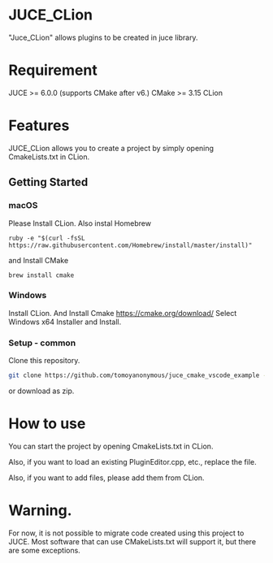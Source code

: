 # JUCE_CLion

"Juce_CLion" allows plugins to be created in juce library.

# Requirement

JUCE >= 6.0.0 (supports CMake after v6.)
CMake >= 3.15
CLion 

# Features
 
JUCE_CLion allows you to create a project by simply opening CmakeLists.txt in CLion.


## Getting Started

### macOS

Please Install CLion.
Also instal Homebrew

``` Script
ruby -e "$(curl -fsSL https://raw.githubusercontent.com/Homebrew/install/master/install)"
```
and Install CMake

``` Script
brew install cmake
```

### Windows

Install CLion.
And Install Cmake
https://cmake.org/download/
Select Windows x64 Installer and Install.

### Setup - common

Clone this repository. 

```sh
git clone https://github.com/tomoyanonymous/juce_cmake_vscode_example --recursive
```
or download as zip. 
 
# How to use

You can start the project by opening CmakeLists.txt in CLion.

Also, if you want to load an existing PluginEditor.cpp, etc., replace the file. 

Also, if you want to add files, please add them from CLion.

# Warning.

For now, it is not possible to migrate code created using this project to JUCE.
Most software that can use CMakeLists.txt will support it, but there are some exceptions.
